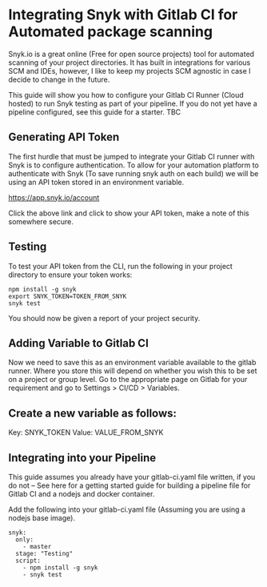 # Integrating Snyk with Gitlab CI for Automated package scanning

Snyk.io is a great online (Free for open source projects) tool for automated scanning of your project directories. It has built in integrations for various SCM and IDEs, however, I like to keep my projects SCM agnostic in case I decide to change in the future.

This guide will show you how to configure your Gitlab CI Runner (Cloud hosted) to run Snyk testing as part of your pipeline. If you do not yet have a pipeline configured, see this guide for a starter. TBC

## Generating API Token
The first hurdle that must be jumped to integrate your Gitlab CI runner with Snyk is to configure authentication. To allow for your automation platform to authenticate with Snyk (To save running snyk auth on each build) we will be using an API token stored in an environment variable.

https://app.snyk.io/account

Click the above link and click to show your API token, make a note of this somewhere secure.

## Testing
To test your API token from the CLI, run the following in your project directory to ensure your token works:

```
npm install -g snyk
export SNYK_TOKEN=TOKEN_FROM_SNYK
snyk test
```

You should now be given a report of your project security.

## Adding Variable to Gitlab CI
Now we need to save this as an environment variable available to the gitlab runner. Where you store this will depend on whether you wish this to be set on a project or group level. Go to the appropriate page on Gitlab for your requirement and go to Settings > CI/CD > Variables.

## Create a new variable as follows:

Key: SNYK_TOKEN 
Value: VALUE_FROM_SNYK

## Integrating into your Pipeline
This guide assumes you already have your gitlab-ci.yaml file written, if you do not – See here for a getting started guide for building a pipeline file for Gitlab CI and a nodejs and docker container.

Add the following into your gitlab-ci.yaml file (Assuming you are using a nodejs base image).
```
snyk:
  only:
    - master
  stage: "Testing"
  script:
    - npm install -g snyk
    - snyk test
``` 